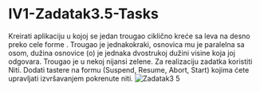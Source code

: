 # IV1-Zadatak3.5-Tasks
Kreirati aplikaciju u kojoj se jedan trougao ciklično kreće sa leva na desno preko cele forme . Trougao je jednakokraki, osnovica mu je paralelna sa osom, dužina osnovice (o) je jednaka dvostrukoj dužini visine koja joj odgovara. Trougao je u nekoj nijansi zelene. Za realizaciju zadatka koristiti Niti. Dodati tastere na formu (Suspend, Resume, Abort, Start) kojima ćete upravljati izvršavanjem pokrenute niti.
![Zadatak3 5](https://github.com/tspirot/IV1-Zadatak3.5-Tasks/assets/62893666/577e5fca-e306-446a-98d6-7208e0b7cd58)
